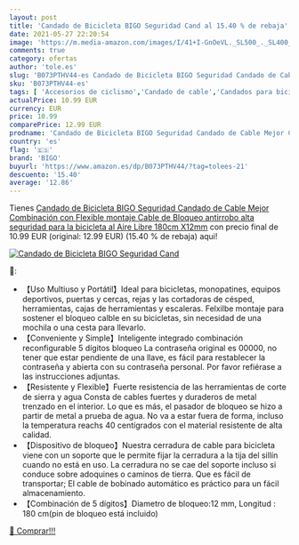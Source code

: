 ```yaml
---
layout: post
title: 'Candado de Bicicleta BIGO Seguridad Cand al 15.40 % de rebaja'
date: 2021-05-27 22:20:54
image: 'https://m.media-amazon.com/images/I/41+I-GnOeVL._SL500_._SL400_.jpg'
comments: true
category: ofertas
author: 'tole.es'
slug: 'B073PTHV44-es Candado de Bicicleta BIGO Seguridad Candado de Cable Mejor...'
sku: 'B073PTHV44-es'
tags: [ 'Accesorios de ciclismo','Candado de cable','Candados para bicicletas','Ciclismo','Deportes y aire libre','Ropa y equipo para deportes','bicicleta','bigo', ]
actualPrice: 10.99 EUR
currency: EUR
price: 10.99
comparePrice: 12.99 EUR
prodname: 'Candado de Bicicleta BIGO Seguridad Candado de Cable Mejor Combinación con Flexible montaje Cable de Bloqueo antirrobo alta seguridad para la bicicleta al Aire Libre 180cm X12mm'
country: 'es'
flag: '🇪🇸'
brand: 'BIGO'
buyurl: 'https://www.amazon.es/dp/B073PTHV44/?tag=tolees-21'
descuento: '15.40'
average: '12.86'
---
```


Tienes [Candado de Bicicleta BIGO Seguridad Candado de Cable Mejor Combinación con Flexible montaje Cable de Bloqueo antirrobo alta seguridad para la bicicleta al Aire Libre 180cm X12mm](https://www.amazon.es/dp/B073PTHV44/?tag=tolees-21) con precio final de  10.99 EUR (original: 12.99 EUR) (15.40 %  de rebaja) aqui!

[![Candado de Bicicleta BIGO Seguridad Cand](https://m.media-amazon.com/images/I/41+I-GnOeVL._SL500_._SL400_.jpg)](https://www.amazon.es/dp/B073PTHV44/?tag=tolees-21)

🔎:

- 【Uso Multiuso y Portátil】Ideal para bicicletas, monopatines, equipos deportivos, puertas y cercas, rejas y las cortadoras de césped, herramientas, cajas de herramientas y escaleras. Felxilbe montaje para sostener el bloqueo calble en su bicicletas, sin necesidad de una mochila o una cesta para llevarlo.
- 【Conveniente y Simple】Inteligente integrado combinación reconfigurable 5 dígitos bloqueo La contraseña original es 00000, no tener que estar pendiente de una llave, es fácil para restablecer la contraseña y abierta con su contraseña personal. Por favor refiérase a las instrucciones adjuntas.
- 【Resistente y Flexible】Fuerte resistencia de las herramientas de corte de sierra y agua Consta de cables fuertes y duraderos de metal trenzado en el interior. Lo que es más, el pasador de bloqueo se hizo a partir de metal a prueba de agua. No va a estar fuera de forma, incluso la temperatura reachs 40 centígrados con el material resistente de alta calidad.
- 【Dispositivo de bloqueo】Nuestra cerradura de cable para bicicleta viene con un soporte que le permite fijar la cerradura a la tija del sillín cuando no está en uso. La cerradura no se cae del soporte incluso si conduce sobre adoquines o caminos de tierra. Que es fácil de transportar; El cable de bobinado automático es práctico para un fácil almacenamiento.
- 【Combinación de 5 dígitos】Diametro de bloqueo:12 mm, Longitud : 180 cm(pin de bloqueo está incluido)

[🛒 Comprar!!!](https://www.amazon.es/dp/B073PTHV44/?tag=tolees-21)
